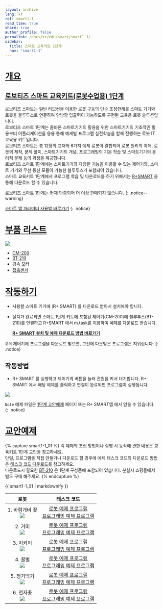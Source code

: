 ```yaml
---
layout: archive
lang: kr
ref: smart1-1
read_time: true
share: true
author_profile: false
permalink: /docs/kr/edu/smart/smart1-1/
sidebar:
  title: 스마트 교육키트 1단계
  nav: "smart1-1"
---
```


# [개요](#개요)

## [로보티즈 스마트 교육키트(로봇수업용) 1단계](#로보티즈-스마트-교육키트로봇수업용-1단계)

로보티즈 스마트는 일반 리모컨을 이용한 로봇 구동의 단순 조정한계를 스마트 기기와 로봇을 블루투스로 연결하여 양방향 입출력이 가능하도록 구현된 교육용 로봇 솔루션입니다.  
로보티즈 스마트 1단계는 올바른 스마트기기의 활용을 위한 스마트기기의 기초적인 활용부터 어플리케이션을 응용 통해 예제별 프로그램 실전학습을 함께 진행하는 로봇 IT 교육용 키트입니다.  
로보티즈 스마트는 총 12장의 교재와 6가지 예제 로봇이 결합되어 로봇 원리의 이해, 로봇의 제작, 문제 풀이, 스마트기기의 개념, 프로그래밍의 기본 학습 및 스마트기기의 윤리적 문제 등의 과정을 제공합니다.  
로보티즈 스마트 1단계에는 스마트기기의 다양한 기능을 이용할 수 있는 제어기와, 스마트 기기와 무선 통신 모듈이 가능한 블루투스가 포함되어 있습니다.  
스마트 교육키트 1단계에서 프로그램 학습 및 다운로드를 하기 위해서는 [R+SMART] 을 통해 다운로드 할 수 있습니다.

로보티즈 스마트 1단계는 현재 단종되어 더 이상 판매되지 않습니다.
{: .notice--warning}

[스마트 앱 파라미터 사용법 바로가기]
{: .notice}

# [부품 리스트](#부품-리스트)

![](/assets/images/edu/smart/smart_e-manual.jpg)

- [CM-200]
- [BT-210]
- [감속 모터]
- [접촉센서]

# [작동하기](#작동하기)

- 사용할 스마트 기기에 (R+ SMART) 를 다운로드 받아서 설치해야 합니다.

- 설치가 완료되면 스마트 1단계 키트에 포함된 제어기(CM-200)에 블루투스(BT-210)를 연결하고 R+SMART 에서 m.task를 이용하여 예제를 다운로드 받습니다.

  **[R+ SMART 설치 및 예제 다운로드 방법 바로가기]**

`주의` 제어기에 프로그램을 다운로드 받으면, 그전에 다운받은 프로그램은 지워집니다.
{: .notice}

## 작동방법

- R+ SMART 를 실행하고 제어기의 버튼을 눌러 전원을 켜서 대기합니다. R+ SMART 에서 해당 예제를 클릭하고 연결이 완료되면 프로그램이 실행됩니다.

![](/assets/images/edu/smart/cm_200_7.jpg)

`Note` 예제 파일은 [1단계 교안예제] 페이지 또는 R+ SMART앱 에서 얻을 수 있습니다.  
{: .notice}

# [교안예제](#교안예제)

{% capture smart1-1_01 %}
각 예제의 조립 방법이나 실행 시 동작에 관한 내용은 교육키트 1단계 교안을 참고하세요.  
만일, 프로그램을 직접 만들거나 다운로드 할 경우에 예제 태스크 코드의 다운로드 방법은 [태스크 코드 다운로드]를 참고하세요.  
다운로드시 필요한 [BT-210] 은 1단계 구성품에 포함되어 있습니다. 분실시 쇼핑몰에서 별도 구매 해주세요.
{% endcapture %}

<div class="notice">{{ smart1-1_01 | markdownify }}</div>

|로봇|태스크 코드|
| :---: | :-----: |
|1. 바람개비 꽃<br />![](/assets/images/edu/smart/flower.jpg)|[로봇 예제 프로그램][01_SMART_L1_Flower_KR.tsk]<br />[프로그래밍 예제 프로그램][02_SMART_L1_dB_test_KR.tsk]|
|2. 거미<br /> ![](/assets/images/edu/smart/spider.jpg)|[로봇 예제 프로그램][01_SMART_L1_Spider_KR.tsk]<br />[프로그래밍 예제 프로그램][02_SMART_L1_Illumination_test_KR.tsk]|
|3. 지키미<br />![](/assets/images/edu/smart/gikimi.jpg)|[로봇 예제 프로그램][01_SMART_L1_Gikimi_KR.tsk]<br />[프로그래밍 예제 프로그램][02_SMART_L1_MotionDetection_test_KR.tsk]|
|4. 꿀벌<br />![](/assets/images/edu/smart/dancingbee.jpg)|[로봇 예제 프로그램][01_SMART_L1_Dancingbee_KR.tsk]<br />[프로그래밍 예제 프로그램][02_SMART_L1_Shake_KR.tsk]|
|5. 청기백기<br />![](/assets/images/edu/smart/flag.jpg)|[로봇 예제 프로그램][01_SMART_L1_Flag_KR.tsk]<br />[프로그래밍 예제 프로그램][02_SMART_L1_Image_test_KR.tsk]|
|6. 전자총<br />![](/assets/images/edu/smart/electrogungun.jpg)|[로봇 예제 프로그램][01_SMART_L1_ElectroGun_KR.tsk]<br />[프로그래밍 예제 프로그램][02_SMART_L1_Character_test_KR.tsk]|


[R+SMART]: /docs/kr/software/mobile_app/rplussmart/#r-smart-다운로드설치
[스마트 앱 파라미터 사용법 바로가기]: /docs/kr/software/rplus1/task/task_misc/#스마트앱-파라미터
[CM-200]: /docs/kr/parts/controller/cm-200/
[BT-210]: /docs/kr/parts/communication/bt-210/
[감속 모터]: /docs/kr/parts/motor/gm-10a/
[접촉센서]: /docs/kr/parts/sensor/ts-10/
[R+ SMART 설치 및 예제 다운로드 방법 바로가기]: /docs/kr/software/mobile_app/rplussmart/#r-smart-다운로드설치
[1단계 교안예제]: #교안예제
[태스크 코드 다운로드]: /docs/kr/faq/download_task_code/
[01_SMART_L1_Flower_KR.tsk]: http://support.robotis.com/ko/baggage_files/smart/01_smart_l1_flower_kr.tsk
[02_SMART_L1_dB_test_KR.tsk]: http://support.robotis.com/ko/baggage_files/smart/02_smart_l1_db_test_kr.tsk
[01_SMART_L1_Spider_KR.tsk]: http://support.robotis.com/ko/baggage_files/smart/01_smart_l1_spider_kr.tsk
[02_SMART_L1_Illumination_test_KR.tsk]: http://support.robotis.com/ko/baggage_files/smart/02_smart_l1_illumination_test_kr.tsk
[01_SMART_L1_Gikimi_KR.tsk]: http://support.robotis.com/ko/baggage_files/smart/01_smart_l1_gikimi_kr.tsk
[02_SMART_L1_MotionDetection_test_KR.tsk]: http://support.robotis.com/ko/baggage_files/smart/02_smart_l1_motiondetection_test_kr.tsk
[01_SMART_L1_Dancingbee_KR.tsk]: http://support.robotis.com/ko/baggage_files/smart/01_smart_l1_dancingbee_kr.tsk
[02_SMART_L1_Shake_KR.tsk]: http://support.robotis.com/ko/baggage_files/smart/02_smart_l1_shake_test_kr.tsk
[01_SMART_L1_Flag_KR.tsk]: http://support.robotis.com/ko/baggage_files/smart/01_smart_l1_flag_kr.tsk
[02_SMART_L1_Image_test_KR.tsk]: http://support.robotis.com/ko/baggage_files/smart/02_smart_l1_image_test_kr.tsk
[01_SMART_L1_ElectroGun_KR.tsk]: http://support.robotis.com/ko/baggage_files/smart/01_smart_l1_electrogun_kr.tsk
[02_SMART_L1_Character_test_KR.tsk]: http://support.robotis.com/ko/baggage_files/smart/02_smart_l1_character_test_kr.tsk
